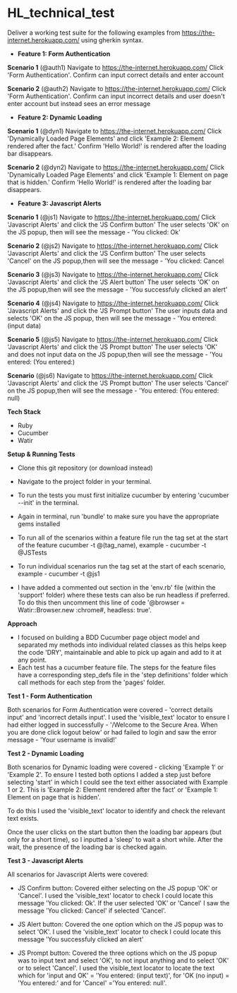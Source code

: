 # HL_technical_test
Deliver a working test suite for the following examples from https://the-internet.herokuapp.com/ using gherkin syntax. 

- **Feature 1: Form Authentication**

**Scenario 1** (@auth1)
Navigate to https://the-internet.herokuapp.com/
Click 'Form Authentication'.
Confirm can input correct details and enter account

**Scenario 2**  (@auth2)
Navigate to https://the-internet.herokuapp.com/
Click 'Form Authentication'.
Confirm can input incorrect details and user doesn't enter account but instead sees an error message


- **Feature 2: Dynamic Loading**

**Scenario 1** (@dyn1)
Navigate to https://the-internet.herokuapp.com/
Click 'Dynamically Loaded Page Elements' and click 'Example 2: Element rendered after the fact.'
Confirm 'Hello World!' is rendered after the loading bar disappears.

**Scenario 2** (@dyn2)
Navigate to https://the-internet.herokuapp.com/
Click 'Dynamically Loaded Page Elements' and click 'Example 1: Element on page that is hidden.' 
Confirm 'Hello World!' is rendered after the loading bar disappears.


- **Feature 3: Javascript Alerts**

**Scenario 1** (@js1)
Navigate to https://the-internet.herokuapp.com/
Click 'Javascript Alerts' and click the 'JS Confirm button'
The user selects 'OK' on the JS popup, then will see the message - 'You clicked: Ok'

**Scenario 2** (@js2)
Navigate to https://the-internet.herokuapp.com/
Click 'Javascript Alerts' and click the 'JS Confirm button'
The user selects 'Cancel' on the JS popup,then will see the message - 'You clicked: Cancel

**Scenario 3** (@js3)
Navigate to https://the-internet.herokuapp.com/
Click 'Javascript Alerts' and click the 'JS Alert button'
The user selects 'OK' on the JS popup,then will see the message - 'You successfuly clicked an alert'

**Scenario 4** (@js4)
Navigate to https://the-internet.herokuapp.com/
Click 'Javascript Alerts' and click the 'JS Prompt button'
The user inputs data and selects 'OK' on the JS popup, then will see the message - 'You entered: (input data)

**Scenario 5** (@js5)
Navigate to https://the-internet.herokuapp.com/
Click 'Javascript Alerts' and click the 'JS Prompt button'
The user selects 'OK' and does not input data on the JS popup,then will see the message - 'You entered: (You entered:)

**Scenario** (@js6)
Navigate to https://the-internet.herokuapp.com/
Click 'Javascript Alerts' and click the 'JS Prompt button'
The user selects 'Cancel' on the JS popup,then will see the message - 'You entered: (You entered: null)


**Tech Stack**

- Ruby
- Cucumber
- Watir

**Setup & Running Tests**

- Clone this git repository (or download instead)
- Navigate to the project folder in your terminal.
- To run the tests you must first initialize cucumber by entering 'cucumber --init' in the terminal.
- Again in terminal, run 'bundle' to make sure you have the appropriate gems installed

- To run all of the scenarios within a feature file run the tag set at the start of the feature cucumber -t @(tag_name), example - cucumber -t @JSTests
- To run individual scenarios run the tag set at the start of each scenario, example -  cucumber -t @js1
- I have added a commented out section in the 'env.rb' file (within the 'support' folder) where these tests can also be run headless if preferred. To do this then uncomment this line of code '@browser = Watir::Browser.new :chrome#, headless: true'.

**Approach**

- I focused on building a BDD Cucumber page object model and separated my methods into individual related classes as this helps keep the code 'DRY', maintainable and able to pick up again and add to it at any point. 
- Each test has a cucumber feature file. The steps for the feature files have a corresponding step_defs file in the 'step definitions' folder which call methods for each step from the 'pages' folder.

**Test 1 - Form Authentication**

Both scenarios for Form Authentication were covered - 'correct details input' and 'incorrect details input'.
I used the 'visible_text' locator to ensure I had either logged in successfully - '/Welcome to the Secure Area. When you are done click logout below'
or had failed to login and saw the error message - 'Your username is invalid!'


**Test 2 - Dynamic Loading**

Both scenarios for Dynamic loading were covered - clicking 'Example 1' or 'Example 2'. 
To ensure I tested both options I added a step just before selecting 'start' in which I could see the text either associated with Example 1 or 2.  This is        'Example 2: Element rendered after the fact' or 'Example 1: Element on page that is hidden'. 

To do this I used the 'visible_text' locator to identify and check the relevant text exists. 

Once the user clicks on the start button then the loading bar appears (but only for a short time), so I inputted a 'sleep' to wait a short while. After the wait, the presence of the loading bar is checked again.

**Test 3 - Javascript Alerts**

All scenarios for Javascript Alerts were covered:

- JS Confirm button: Covered either selecting on the JS popup 'OK' or 'Cancel'. I used the 'visible_text' locator to check I could locate this message  'You clicked: Ok'. If the user selected 'OK' or 'Cancel' I saw the message 'You clicked: Cancel' if selected 'Cancel'. 

- JS Alert button: Covered the one option which on the JS popup was to select 'OK'. I used the 'visible_text' locator to check I could locate this message  'You successfuly clicked an alert'

- JS Prompt button: Covered the three options which on the JS popup was to input text and select 'OK', to not input anything and to select 'OK' or to select 'Cancel'. I used the visible_text locator to locate the text which for  'input and OK' = 'You entered: (input text)', for 'OK (no input) = 'You entered:' and for 'Cancel' ='You entered: null'. 
